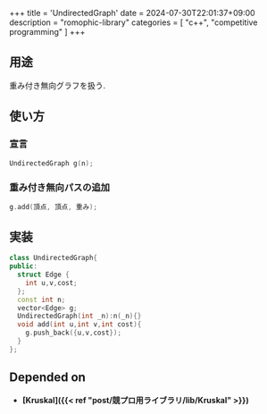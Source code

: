 +++
title = 'UndirectedGraph'
date = 2024-07-30T22:01:37+09:00
description = "romophic-library"
categories = [
  "c++",
  "competitive programming"
]
+++
## 用途

重み付き無向グラフを扱う.

## 使い方

### 宣言

```cpp
UndirectedGraph g(n);
```

### 重み付き無向パスの追加

```cpp
g.add(頂点, 頂点, 重み);
```

## 実装

```cpp
class UndirectedGraph{
public:
  struct Edge {
    int u,v,cost;
  };
  const int n;
  vector<Edge> g;
  UndirectedGraph(int _n):n(_n){}
  void add(int u,int v,int cost){
    g.push_back({u,v,cost});
  }
};
```

## Depended on

- **[Kruskal]({{< ref "post/競プロ用ライブラリ/lib/Kruskal" >}})**
